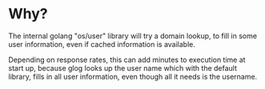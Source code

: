# Why?

The internal golang "os/user" library will try a domain lookup, to fill in some user information, even if cached information is available.

Depending on response rates, this can add minutes to execution time at start up, because glog looks up the user name which with the default library, fills in all user information, even though all it needs is the username.
